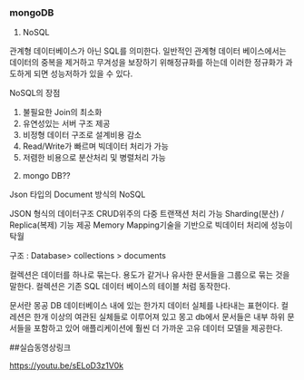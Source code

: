 ### mongoDB

1. NoSQL

관계형 데이터베이스가 아닌 SQL를 의미한다. 일반적인 관계형 데이터 베이스에서는 데이터의 중복을 제거하고 무겨성을 보장하기 위해정규화를 하는데 이러한 정규화가 과도하게 되면 성능저하가 있을 수 있다.

NoSQL의 장점

1) 불필요한 Join의 최소화
2) 유연성있는 서버 구조 제공
3) 비정형 데이터 구조로 설계비용 감소
4) Read/Write가 빠르며 빅데이터 처리가 가능
5) 저렴한 비용으로 분산처리 및 병렬처리 가능

2. mongo DB??

Json 타입의 Document 방식의 NoSQL

JSON 형식의 데이터구조
CRUD위주의 다중 트랜잭션 처리 가능
Sharding(분산) / Replica(복제) 기능 제공
Memory Mapping기술을 기반으로 빅데이터 처리에 성능이 탁월

구조 : Database> collections > documents

컬렉션은 데이터를 하나로 묶는다. 용도가 같거나 유사한 문서들을 그룹으로 묶는 것을 말한다. 컬렉션은
기존 SQL 데이터 베이스의 테이블 처럼 동작한다.

문서란 몽공 DB 데이터베이스 내에 있는 한가지 데이터 실체를 나타내는 표현이다. 컬레션은 한개 이상의 여관된 실체들로 이루어져 있고 몽고 db에서 문서들은 내부 하위 문서들을 포함하고 있어 애플리케이션에 훨씬 더 가까운 고유 데이터 모델을 제공한다.


##실습동영상링크

https://youtu.be/sELoD3z1V0k
